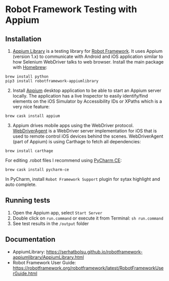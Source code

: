 # Robot Framework Testing with Appium

## Installation

1. [Appium Library](https://github.com/serhatbolsu/robotframework-appiumlibrary) is a testing library for [Robot Framework](https://robotframework.org/#introduction).
It uses Appium (version 1.x) to communicate with Android and iOS application similar to how Selenium WebDriver talks to web browser. 
Install the main package with [Homebrew](https://brew.sh):
```
brew install python
pip3 install robotframework-appiumlibrary
```

2. Install [Appium](http://appium.io) desktop application to be able to start an Appium server locally.
The application has a live Inspector to easily identify/find elements on the iOS Simulator by Accessibility IDs or XPaths which is a very nice feature:
```
brew cask install appium
```

3. Appium drives mobile apps using the WebDriver protocol. [WebDriverAgent](https://github.com/facebookarchive/WebDriverAgent) is a WebDriver server implementation for iOS that is used to remote control iOS devices behind the scenes.
WebDriverAgent (part of Appium) is using Carthage to fetch all dependencies:
```
brew install carthage
```

For editing .robot files I recommend using [PyCharm CE](https://www.jetbrains.com/pycharm/download/):
```
brew cask install pycharm-ce
```
In PyCharm, install `Robot Framework Support` plugin for sytax highlight and auto complete.


## Running tests

1. Open the Appium app, select `Start Server`
2. Double click on `run.command` or execute it from Terminal: `sh run.command`
3. See test results in the `/output` folder

## Documentation

* AppiumLibrary: https://serhatbolsu.github.io/robotframework-appiumlibrary/AppiumLibrary.html
* Robot Framework User Guide: https://robotframework.org/robotframework/latest/RobotFrameworkUserGuide.html

